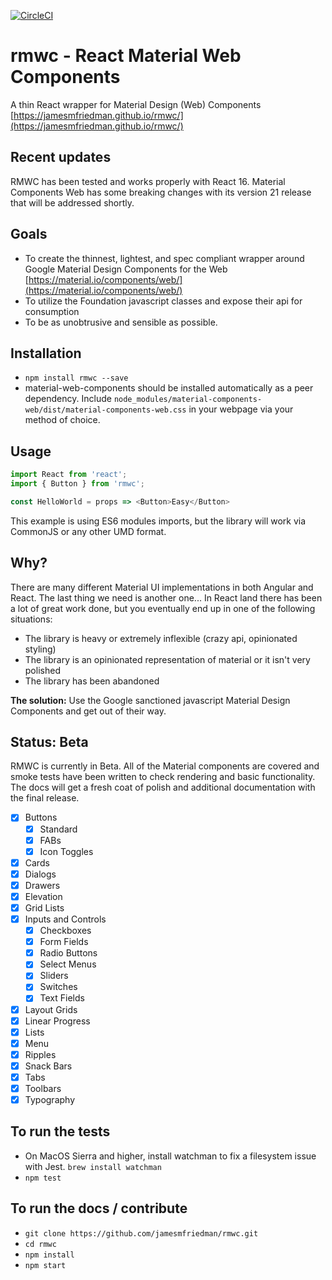 [![CircleCI](https://circleci.com/gh/jamesmfriedman/rmwc/tree/master.svg?style=shield)](https://circleci.com/gh/jamesmfriedman/rmwc/tree/master)

# rmwc - React Material Web Components
A thin React wrapper for Material Design (Web) Components
[https://jamesmfriedman.github.io/rmwc/](https://jamesmfriedman.github.io/rmwc/)

## Recent updates
RMWC has been tested and works properly with React 16. Material Components Web has some breaking changes with its version 21 release that will be addressed shortly.

## Goals
- To create the thinnest, lightest, and spec compliant wrapper around Google Material Design Components for the Web [https://material.io/components/web/](https://material.io/components/web/)
- To utilize the Foundation javascript classes and expose their api for consumption
- To be as unobtrusive and sensible as possible.

## Installation
- `npm install rmwc --save`
- material-web-components should be installed automatically as a peer    dependency. Include `node_modules/material-components-web/dist/material-components-web.css` in your webpage via your method of choice.

## Usage
```javascript
import React from 'react';
import { Button } from 'rmwc';

const HelloWorld = props => <Button>Easy</Button>
```
This example is using ES6 modules imports, but the library will work via CommonJS or any other UMD format.


## Why?
There are many different Material UI implementations in both Angular and React. The last thing we need is another one... In React land there has been a lot of great work done, but you eventually end up in one of the following situations:
 - The library is heavy or extremely inflexible (crazy api, opinionated styling)
 - The library is an opinionated representation of material or it isn't very polished
 - The library has been abandoned
 
**The solution:** Use the Google sanctioned javascript Material Design Components and get out of their way.

## Status: Beta
RMWC is currently in Beta. All of the Material components are covered and  smoke tests have been written to check rendering and basic functionality. The docs will get a fresh coat of polish and additional documentation with the final release.

- [x] Buttons
  - [x] Standard
  - [x] FABs
  - [x] Icon Toggles
- [x] Cards
- [x] Dialogs
- [x] Drawers
- [x] Elevation
- [x] Grid Lists
- [x] Inputs and Controls
  - [x] Checkboxes
  - [x] Form Fields
  - [x] Radio Buttons
  - [x] Select Menus
  - [x] Sliders
  - [x] Switches
  - [x] Text Fields
- [x] Layout Grids
- [x] Linear Progress
- [x] Lists
- [x] Menu
- [x] Ripples
- [x] Snack Bars
- [x] Tabs
- [x] Toolbars
- [x] Typography

## To run the tests
- On MacOS Sierra and higher, install watchman to fix a filesystem issue with Jest.  `brew install watchman`
- `npm test`

## To run the docs / contribute
- `git clone https://github.com/jamesmfriedman/rmwc.git`
- `cd rmwc`
- `npm install`
- `npm start`

